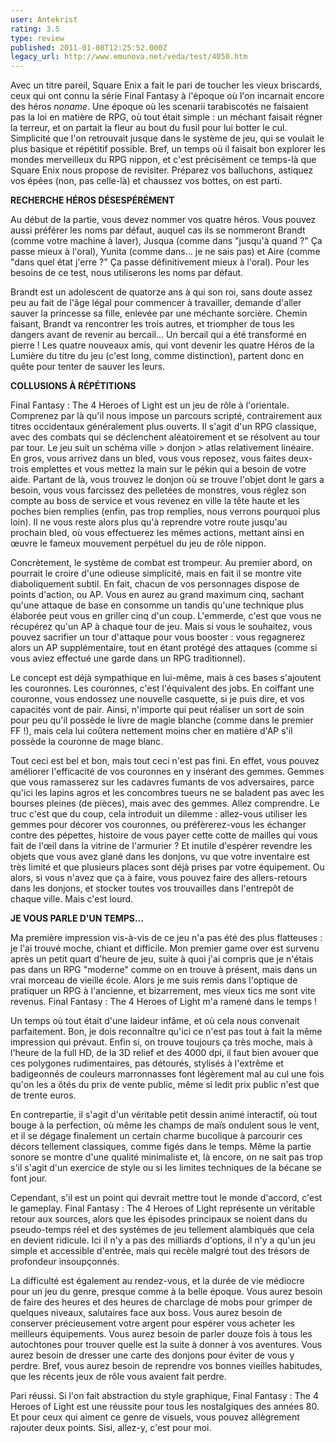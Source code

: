 ```yaml
---
user: Antekrist
rating: 3.5
type: review
published: 2011-01-08T12:25:52.000Z
legacy_url: http://www.emunova.net/veda/test/4050.htm
---
```

Avec un titre pareil, Square Enix a fait le pari de toucher les vieux briscards, ceux qui ont connu la série Final Fantasy à l'époque où l'on incarnait encore des héros _noname_. Une époque où les scenarii tarabiscotés ne faisaient pas la loi en matière de RPG, où tout était simple : un méchant faisait régner la terreur, et on partait la fleur au bout du fusil pour lui botter le cul. Simplicité que l'on retrouvait jusque dans le système de jeu, qui se voulait le plus basique et répétitif possible. Bref, un temps où il faisait bon explorer les mondes merveilleux du RPG nippon, et c'est précisément ce temps-là que Square Enix nous propose de revisiter. Préparez vos balluchons, astiquez vos épées (non, pas celle-là) et chaussez vos bottes, on est parti.  

  

**RECHERCHE HÉROS DÉSESPÉRÉMENT**  

Au début de la partie, vous devez nommer vos quatre héros. Vous pouvez aussi préférer les noms par défaut, auquel cas ils se nommeront Brandt (comme votre machine à laver), Jusqua (comme dans "jusqu'à quand ?" Ça passe mieux à l'oral), Yunita (comme dans... je ne sais pas) et Aire (comme "dans quel état j'erre ?" Ça passe définitivement mieux à l'oral). Pour les besoins de ce test, nous utiliserons les noms par défaut.  

Brandt est un adolescent de quatorze ans à qui son roi, sans doute assez peu au fait de l'âge légal pour commencer à travailler, demande d'aller sauver la princesse sa fille, enlevée par une méchante sorcière. Chemin faisant, Brandt va rencontrer les trois autres, et triompher de tous les dangers avant de revenir au bercail... Un bercail qui a été transformé en pierre ! Les quatre nouveaux amis, qui vont devenir les quatre Héros de la Lumière du titre du jeu (c'est long, comme distinction), partent donc en quête pour tenter de sauver les leurs.  

  

**COLLUSIONS À RÉPÉTITIONS**  

Final Fantasy : The 4 Heroes of Light est un jeu de rôle à l'orientale. Comprenez par là qu'il nous impose un parcours scripté, contrairement aux titres occidentaux généralement plus ouverts. Il s'agit d'un RPG classique, avec des combats qui se déclenchent aléatoirement et se résolvent au tour par tour. Le jeu suit un schéma ville \> donjon \> atlas relativement linéaire. En gros, vous arrivez dans un bled, vous vous reposez, vous faites deux-trois emplettes et vous mettez la main sur le pékin qui a besoin de votre aide. Partant de là, vous trouvez le donjon où se trouve l'objet dont le gars a besoin, vous vous farcissez des pelletées de monstres, vous réglez son compte au boss de service et vous revenez en ville la tête haute et les poches bien remplies (enfin, pas trop remplies, nous verrons pourquoi plus loin). Il ne vous reste alors plus qu'à reprendre votre route jusqu'au prochain bled, où vous effectuerez les mêmes actions, mettant ainsi en œuvre le fameux mouvement perpétuel du jeu de rôle nippon.  

Concrètement, le système de combat est trompeur. Au premier abord, on pourrait le croire d'une odieuse simplicité, mais en fait il se montre vite diaboliquement subtil. En fait, chacun de vos personnages dispose de points d'action, ou AP. Vous en aurez au grand maximum cinq, sachant qu'une attaque de base en consomme un tandis qu'une technique plus élaborée peut vous en griller cinq d'un coup. L'emmerde, c'est que vous ne récupérez qu'un AP à chaque tour de jeu. Mais si vous le souhaitez, vous pouvez sacrifier un tour d'attaque pour vous booster : vous regagnerez alors un AP supplémentaire, tout en étant protégé des attaques (comme si vous aviez effectué une garde dans un RPG traditionnel).  

Le concept est déjà sympathique en lui-même, mais à ces bases s'ajoutent les couronnes. Les couronnes, c'est l'équivalent des jobs. En coiffant une couronne, vous endossez une nouvelle casquette, si je puis dire, et vos capacités vont de pair. Ainsi, n'importe qui peut réaliser un sort de soin pour peu qu'il possède le livre de magie blanche (comme dans le premier FF !), mais cela lui coûtera nettement moins cher en matière d'AP s'il possède la couronne de mage blanc.  

Tout ceci est bel et bon, mais tout ceci n'est pas fini. En effet, vous pouvez améliorer l'efficacité de vos couronnes en y insérant des gemmes. Gemmes que vous ramasserez sur les cadavres fumants de vos adversaires, parce qu'ici les lapins agros et les concombres tueurs ne se baladent pas avec les bourses pleines (de pièces), mais avec des gemmes. Allez comprendre. Le truc c'est que du coup, cela introduit un dilemme : allez-vous utiliser les gemmes pour décorer vos couronnes, ou préfèrerez-vous les échanger contre des pépettes, histoire de vous payer cette cotte de mailles qui vous fait de l'œil dans la vitrine de l'armurier ? Et inutile d'espérer revendre les objets que vous avez glané dans les donjons, vu que votre inventaire est très limité et que plusieurs places sont déjà prises par votre équipement. Ou alors, si vous n'avez que ça à faire, vous pouvez faire des allers-retours dans les donjons, et stocker toutes vos trouvailles dans l'entrepôt de chaque ville. Mais c'est lourd.  

  

**JE VOUS PARLE D'UN TEMPS...**  

Ma première impression vis-à-vis de ce jeu n'a pas été des plus flatteuses : je l'ai trouvé moche, chiant et difficile. Mon premier game over est survenu après un petit quart d'heure de jeu, suite à quoi j'ai compris que je n'étais pas dans un RPG "moderne" comme on en trouve à présent, mais dans un vrai morceau de vieille école. Alors je me suis remis dans l'optique de pratiquer un RPG à l'ancienne, et bizarrement, mes vieux tics me sont vite revenus. Final Fantasy : The 4 Heroes of Light m'a ramené dans le temps !  

Un temps où tout était d'une laideur infâme, et où cela nous convenait parfaitement. Bon, je dois reconnaître qu'ici ce n'est pas tout à fait la même impression qui prévaut. Enfin si, on trouve toujours ça très moche, mais à l'heure de la full HD, de la 3D relief et des 4000 dpi, il faut bien avouer que ces polygones rudimentaires, pas détourés, stylisés à l'extrême et badigeonnés de couleurs marronnasses font légèrement mal au cul une fois qu'on les a ôtés du prix de vente public, même si ledit prix public n'est que de trente euros.  

En contrepartie, il s'agit d'un véritable petit dessin animé interactif, où tout bouge à la perfection, où même les champs de maïs ondulent sous le vent, et il se dégage finalement un certain charme bucolique à parcourir ces décors tellement classiques, comme figés dans le temps. Même la partie sonore se montre d'une qualité minimaliste et, là encore, on ne sait pas trop s'il s'agit d'un exercice de style ou si les limites techniques de la bécane se font jour.  

Cependant, s'il est un point qui devrait mettre tout le monde d'accord, c'est le gameplay. Final Fantasy : The 4 Heroes of Light représente un véritable retour aux sources, alors que les épisodes principaux se noient dans du pseudo-temps réel et des systèmes de jeu tellement alambiqués que cela en devient ridicule. Ici il n'y a pas des milliards d'options, il n'y a qu'un jeu simple et accessible d'entrée, mais qui recèle malgré tout des trésors de profondeur insoupçonnés.  

La difficulté est également au rendez-vous, et la durée de vie médiocre pour un jeu du genre, presque comme à la belle époque. Vous aurez besoin de faire des heures et des heures de charclage de mobs pour grimper de quelques niveaux, salutaires face aux boss. Vous aurez besoin de conserver précieusement votre argent pour espérer vous acheter les meilleurs équipements. Vous aurez besoin de parler douze fois à tous les autochtones pour trouver quelle est la suite à donner à vos aventures. Vous aurez besoin de dresser une carte des donjons pour éviter de vous y perdre. Bref, vous aurez besoin de reprendre vos bonnes vieilles habitudes, que les récents jeux de rôle vous avaient fait perdre.  

Pari réussi. Si l'on fait abstraction du style graphique, Final Fantasy : The 4 Heroes of Light est une réussite pour tous les nostalgiques des années 80\. Et pour ceux qui aiment ce genre de visuels, vous pouvez allègrement rajouter deux points. Sisi, allez-y, c'est pour moi.